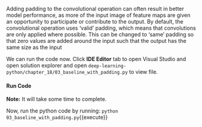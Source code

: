 Adding padding to the convolutional operation can often result in better model performance, as
more of the input image of feature maps are given an opportunity to participate or contribute
to the output. By default, the convolutional operation uses ‘valid’ padding, which means that
convolutions are only applied where possible. This can be changed to ‘same’ padding so that
zero values are added around the input such that the output has the same size as the input

We can run the code now. Click **IDE Editor** tab to open Visual Studio and open solution explorer and open `deep-learning-python/chapter_18/03_baseline_with_padding.py` to view file.


#### Run Code
**Note:** It will take some time to complete.

Now, run the python code by running: `python 03_baseline_with_padding.py`{{execute}}

